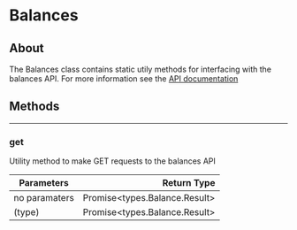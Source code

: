 # Balances

## **About**
The Balances class contains static utily methods for interfacing with the balances API. For more information see the [API documentation](http://docs.paymentrails.com/#balances)
## **Methods**
---
### **get**
Utility method to make GET requests to the balances API

Parameters | Return Type 
--- | ---:
no paramaters | Promise<types.Balance.Result>
(type) | Promise<types.Balance.Result>